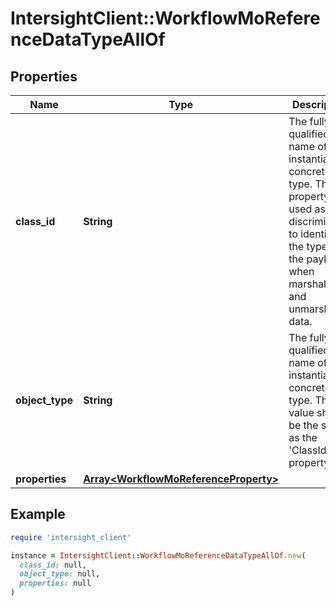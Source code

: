 # IntersightClient::WorkflowMoReferenceDataTypeAllOf

## Properties

| Name | Type | Description | Notes |
| ---- | ---- | ----------- | ----- |
| **class_id** | **String** | The fully-qualified name of the instantiated, concrete type. This property is used as a discriminator to identify the type of the payload when marshaling and unmarshaling data. | [default to &#39;workflow.MoReferenceDataType&#39;] |
| **object_type** | **String** | The fully-qualified name of the instantiated, concrete type. The value should be the same as the &#39;ClassId&#39; property. | [default to &#39;workflow.MoReferenceDataType&#39;] |
| **properties** | [**Array&lt;WorkflowMoReferenceProperty&gt;**](WorkflowMoReferenceProperty.md) |  | [optional] |

## Example

```ruby
require 'intersight_client'

instance = IntersightClient::WorkflowMoReferenceDataTypeAllOf.new(
  class_id: null,
  object_type: null,
  properties: null
)
```

